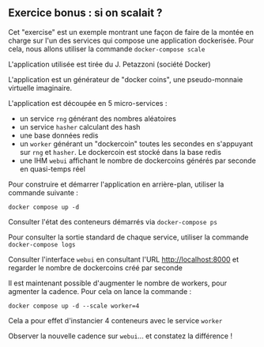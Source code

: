 ## Exercice bonus : si on scalait ?

Cet "exercise" est un exemple montrant une façon de faire de la montée en charge sur l'un des services qui compose une application dockerisée. Pour cela, nous allons utiliser la commande `docker-compose scale`

L'application utilisée est tirée du J. Petazzoni (société Docker)

L'application est un générateur de "docker coins", une pseudo-monnaie virtuelle imaginaire.

L'application est découpée en 5 micro-services :

  - un service `rng` générant des nombres aléatoires
  - un service `hasher` calculant des hash
  - une base données redis 
  - un `worker` générant un "dockercoin" toutes les secondes en s'appuyant sur `rng` et `hasher`. Le dockercoin est stocké dans la base redis
  - une IHM `webui` affichant le nombre de dockercoins générés par seconde en quasi-temps réel 

Pour construire et démarrer l'application en arrière-plan, utiliser la commande suivante :
```
docker compose up -d
```

Consulter l'état des conteneurs démarrés via `docker-compose ps`

Pour consulter la sortie standard de chaque service, utiliser la commande `docker-compose logs`

Consulter l'interface `webui` en consultant l'URL [http://localhost:8000](http://localhost:8000) et regarder le nombre de dockercoins créé par seconde


Il est maintenant possible d'augmenter le nombre de workers, pour agmenter la cadence. Pour cela on lance la commande :
```
docker compose up -d --scale worker=4
```

Cela a pour effet d'instancier 4 conteneurs avec le service `worker` 

Observer la nouvelle cadence sur `webui`... et constatez la différence !

